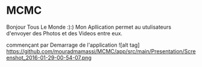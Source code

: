 # MCMC
Bonjour Tous Le Monde :):)
Mon Apllication permet au utulisateurs d'envoyer des Photos et des Videos entre eux.

commençant par Demarrage de l'application 
![alt tag] https://github.com/mouradmamassi/MCMC/app/src/main/Presentation/Screenshot_2016-01-29-00-54-07.png 

